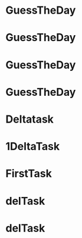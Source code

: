 # GuessTheDay
# GuessTheDay
# GuessTheDay
# GuessTheDay
# Deltatask
# 1DeltaTask
# FirstTask
# delTask
# delTask
